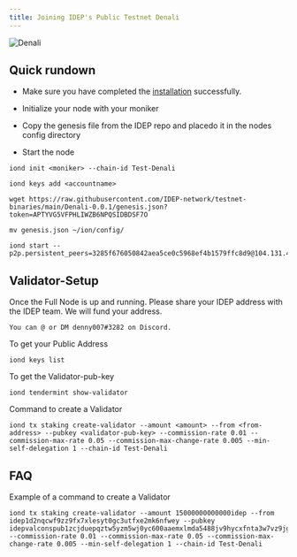 ```yaml
---
title: Joining IDEP's Public Testnet Denali
---
```


![Denali](/img/Denali1.png)

## Quick rundown

* Make sure you have completed the [installation](Installation.md) successfully.

* Initialize your node with your moniker

* Copy the genesis file from the IDEP repo and placedo it in the nodes config directory

* Start the node
```
iond init <moniker> --chain-id Test-Denali

iond keys add <accountname>

wget https://raw.githubusercontent.com/IDEP-network/testnet-binaries/main/Denali-0.0.1/genesis.json?token=APTYVG5VFPHLIWZB6NPQSIDBDSF7O

mv genesis.json ~/ion/config/

iond start --p2p.persistent_peers=3285f676050842aea5ce0c5968ef4b1579ffc8d9@104.131.46.133:26656,19f7aa0f2da7e6a01372be459a9c43bec6ac2191@64.225.75.108:26656
```

## Validator-Setup

Once the Full Node is up and running. Please share your IDEP address with the IDEP team. We will fund your address.
```
You can @ or DM denny007#3282 on Discord.
```
To get your Public Address
```
iond keys list
```
To get the Validator-pub-key
```
iond tendermint show-validator
```
Command to create a Validator
```
iond tx staking create-validator --amount <amount> --from <from-address> --pubkey <validator-pub-key> --commission-rate 0.01 --commission-max-rate 0.05 --commission-max-change-rate 0.005 --min-self-delegation 1 --chain-id Test-Denali
```
## FAQ

Example of a command to create a Validator
```
iond tx staking create-validator --amount 15000000000000idep --from idep1d2nqcwf9zz9fx7xlesyt0gc3utfxe2mk6nfwey --pubkey idepvalconspub1zcjduepqztw5yzm5wj0yc600aaemxlmda5488jv9hycxfnta3w7vz9jgpawqc9qnhs --commission-rate 0.01 --commission-max-rate 0.05 --commission-max-change-rate 0.005 --min-self-delegation 1 --chain-id Test-Denali
```
